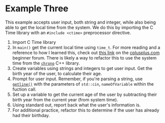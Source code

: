 # Example Three

This example accepts user input, both string and integer, while also being able to get the local time from the system. We do this by importing the C Time library with an `#include <ctime>` preprocessor directive.

1. Import C Time library
2. In `main()` get the current local time using `time_t`. For more reading and a reference to how I learned this, check out [this link](http://cplusplus.com/forum/beginner/32329/) on the [cplusplus.com](http://cplusplus.com/forum/beginner/) beginner forum. There is likely a way to refactor this to use the system time from the [`chrono`](https://en.cppreference.com/w/cpp/chrono) C++ library.
3. Create variables using strings and integers to get user input. Get the birth year of the user, to calculate their age.
4. Prompt for user input. Remember, if you're parsing a string, use [`getline()`](https://en.cppreference.com/w/cpp/string/basic_string/getline) with the parameters of `std::cin`, `nameOfVariable` within the fuction call.
5. Set up a variable to get the current age of the user by subtracting their birth year from the current year (from system time). 
6. Using standard out, report back what the user's information is.
7. For additional practice, refactor this to determine if the user has already had their birthday. 